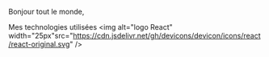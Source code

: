Bonjour tout le monde,

Mes technologies utilisées 
<img alt="logo React" width="25px"src="https://cdn.jsdelivr.net/gh/devicons/devicon/icons/react/react-original.svg" />
          

          
          
